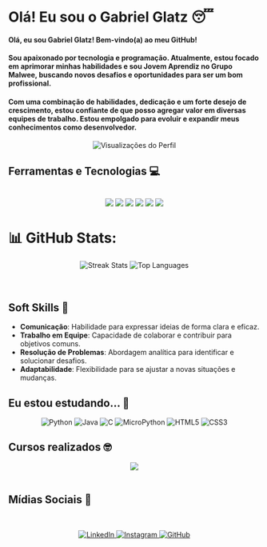 # Olá! Eu sou o Gabriel Glatz 😴

<div>
  <h4>Olá, eu sou Gabriel Glatz! Bem-vindo(a) ao meu GitHub!</h4>
  <h4>Sou apaixonado por tecnologia e programação. Atualmente, estou focado em aprimorar minhas habilidades e sou Jovem Aprendiz no Grupo Malwee, buscando novos desafios e oportunidades para ser um bom profissional.</h4>
  <h4>Com uma combinação de habilidades, dedicação e um forte desejo de crescimento, estou confiante de que posso agregar valor em diversas equipes de trabalho. Estou empolgado para evoluir e expandir meus conhecimentos como desenvolvedor.</h4>
</div>

<!-- Contador de Visualizações -->
<div align="center">
  <img src="https://komarev.com/ghpvc/?username=glatztp&color=ff0000&label=Visitantes&style=flat-square" alt="Visualizações do Perfil"/>
</div>

## Ferramentas e Tecnologias 💻

<div style="display: inline_block" align="center"><br>
  <img src="https://img.shields.io/badge/python-3670A0?style=for-the-badge&logo=python&logoColor=ffdd54"/>
  <img src="https://img.shields.io/badge/HTML5-E34F26?style=for-the-badge&logo=html5&logoColor=white"/>
  <img src="https://img.shields.io/badge/CSS3-1572B6?style=for-the-badge&logo=css3&logoColor=white"/>
  <img src="https://img.shields.io/badge/javascript-%23323330.svg?style=for-the-badge&logo=javascript&logoColor=%23F7DF1E"/>
  <img src="https://img.shields.io/badge/MicroPython-2B2728?style=for-the-badge&logo=micropython&logoColor=white"/>
  <img src="https://img.shields.io/badge/C-00599C?style=for-the-badge&logo=c&logoColor=white"/>
</div>

# 📊 GitHub Stats:

<div align="center">
  <img src="https://github-readme-streak-stats.herokuapp.com/?user=glatztp&theme=dark&hide_border=false" alt="Streak Stats"/>
  <img src="https://github-readme-stats.vercel.app/api/top-langs/?username=glatztp&theme=dark&hide_border=false&include_all_commits=true&count_private=true&layout=compact" alt="Top Languages"/>
</div>
<br>
<br>

## Soft Skills 🤝
- **Comunicação**: Habilidade para expressar ideias de forma clara e eficaz.
- **Trabalho em Equipe**: Capacidade de colaborar e contribuir para objetivos comuns.
- **Resolução de Problemas**: Abordagem analítica para identificar e solucionar desafios.
- **Adaptabilidade**: Flexibilidade para se ajustar a novas situações e mudanças.




## Eu estou estudando... 🧩

<div align="center">
  <p>
  <img src="https://img.shields.io/badge/-Python-%2335495e?style=flat-square&logo=python&logoColor=white" alt="Python"/>
  <img src="https://img.shields.io/badge/-Java-%23ED8B00?style=flat-square&logo=openjdk&logoColor=white" alt="Java"/>
  <img src="https://img.shields.io/badge/-C-%2300598D?style=flat-square&logo=c&logoColor=white" alt="C"/>
  <img src="https://img.shields.io/badge/-MicroPython-%232B2728?style=flat-square&logo=micropython&logoColor=white" alt="MicroPython"/>
  <img src="https://img.shields.io/badge/-HTML5-%23E34F26?style=flat-square&logo=html5&logoColor=white" alt="HTML5"/>
  <img src="https://img.shields.io/badge/-CSS3-%231572B6?style=flat-square&logo=css3&logoColor=white" alt="CSS3"/>
</p>
</div>
  
## Cursos realizados 🤓

<p align="center">
  <a href="https://education.oracle.com/database-foundations/">
    <img src="https://img.shields.io/badge/-Database%20Foundations%20-%23F80000?style=for-the-badge&logo=oracle&logoColor=white"/>
  </a>
  <br><br>
</p>


## Mídias Sociais 📱
<br>

<p align="center">
  <a href="https://www.linkedin.com/in/gabriel-glatz/" target="_blank">
  <img src="https://img.shields.io/badge/LinkedIn-%230077B5.svg?logo=linkedin&logoColor=white" alt="LinkedIn">
</a>
<a href="https://www.instagram.com/glatz.tp/" target="_blank">
  <img src="https://img.shields.io/badge/Instagram-%23E4405F.svg?logo=Instagram&logoColor=white" alt="Instagram">
</a>
<a href="https://github.com/glatztp" target="_blank">
  <img src="https://img.shields.io/badge/GitHub-%23121011.svg?logo=github&logoColor=white" alt="GitHub">
</a>
</p>
